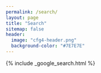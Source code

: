 ```yaml
---
permalink: /search/
layout: page
title: "Search"
sitemap: false
header:
  image: "cfg4-header.png"
  background-color: "#7E7E7E"
---
```


{% include _google_search.html %}
